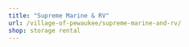 ```yaml
---
title: "Supreme Marine & RV"
url: /village-of-pewaukee/supreme-marine-and-rv/
shop: storage rental
---
```

